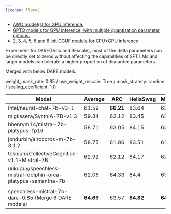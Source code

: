 ```yaml
---
license: llama2
---
```

* [AWQ model(s) for GPU inference.](https://huggingface.co/TheBloke/speechless-mistral-7B-dare-0.85-AWQ)
* [GPTQ models for GPU inference, with multiple quantisation parameter options.](https://huggingface.co/TheBloke/speechless-mistral-7B-dare-0.85-GPTQ)
* [2, 3, 4, 5, 6 and 8-bit GGUF models for CPU+GPU inference](https://huggingface.co/TheBloke/speechless-mistral-7B-dare-0.85-GGUF)

Experiment for DARE(Drop and REscale), most of the delta parameters can be directly set to zeros without affecting the capabilities of SFT LMs and larger models can tolerate a higher proportion of discarded parameters.

Merged with below DARE models.

weight_mask_rate: 0.85 / use_weight_rescale: True / mask_stratery: random / scaling_coefficient: 1.0

| Model                                                        | Average | ARC    | HellaSwag | MMLU   | TruthfulQA | Winogrande | GSM8K  | 
| ------                                                       | ------  | ------ | ------    | ------ | ------     | ------     | ------ |
| Intel/neural-chat-7b-v3-1                                    | 61.59   | **66.21**  | 83.64     | 62.37  | 59.65      | 78.14      | 19.56  |
| migtissera/SynthIA-7B-v1.3                                   | 59.34   | 62.12  | 83.45     | 62.65  | 51.37      | 78.85      | 17.59  |
| bhenrym14/mistral-7b-platypus-fp16                           | 58.71   | 63.05  | 84.15     | 64.11  | 45.07      | 78.53      | 17.36  |
| jondurbin/airoboros-m-7b-3.1.2                               | 58.75   | 61.86  | 83.51     | 61.91  | 53.75      | 77.58      | 13.87  |
| teknium/CollectiveCognition-v1.1-Mistral-7B                  | 62.92   | 62.12  | 84.17     | 62.35  | **57.62**      | 75.37      | 15.62  |
| uukuguy/speechless-mistral-dolphin-orca-platypus-samantha-7b | 62.06   | 64.33  | 84.4      | 63.72  | 52.52      | 78.37      | 21.38  |
|                                                              |         |        |           |        |            |            |        |
| speechless-mistral-7b-dare-0.85 (Merge 6 DARE models)        | **64.69**   | 63.57  | **84.82**     | **64.29**  | 50.66      | **79.24**      | **45.56**  |
